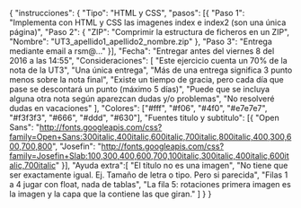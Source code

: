 {
	"instrucciones": {
		"Tipo": "HTML y CSS",
		"pasos": [{
			"Paso 1": "Implementa con HTML y CSS las imagenes index e index2 (son una única página)",
      "Paso 2": {
                "ZIP": "Comprimir la estructura de ficheros en un ZIP",
                "Nombre": "UT3_apellido1_apellido2_nombre.zip"
      },
			"Paso 3": "Entrega mediante email a rsm@..."
		}],
		"Fecha": "Entregar antes del viernes 8 del 2016 a las 14:55",
		"Consideraciones": [
			"Este ejercicio cuenta un 70% de la nota de la UT3",
			"Una única entrega",
			"Más de una entrega significa 3 punto menos sobre la nota final",
			"Existe un tiempo de gracia, pero cada día que pase se descontará un punto (máximo 5 días)",
      "Puede que se incluya alguna otra nota según aparezcan dudas y/o problemas",
      "No resolveré dudas en vacaciones"
		],
		"Colores": ["#fff", "#f06", "#4f0", "#e7e7e7", "#f3f3f3", "#666", "#ddd", "#630"],
		"Fuentes titulo y subtitulo": [{
			"Open Sans": "http://fonts.googleapis.com/css?family=Open+Sans:300italic,400italic,600italic,700italic,800italic,400,300,600,700,800",
			"Josefin": "http://fonts.googleapis.com/css?family=Josefin+Slab:100,300,400,600,700,100italic,300italic,400italic,600italic,700italic"
		}],
    "Ayuda extra":[
      "El título no es una imagen",
      "No tiene que ser exactamente igual. Ej. Tamaño de letra o tipo. Pero si parecida",
      "Filas 1 a 4 jugar con float, nada de tablas",
      "La fila 5: rotaciones primera imagen es la imagen y la capa que la contiene las que giran."
    ]
	}
}
